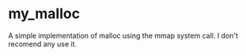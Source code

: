 # my_malloc
A simple implementation of malloc using the mmap system call. I don't recomend any use it.
